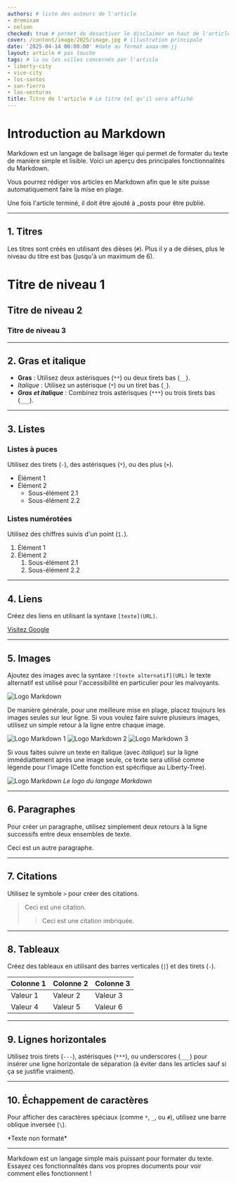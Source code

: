 ```yaml
---
authors: # liste des auteurs de l'article
- dremixam
- nelson
checked: true # permet de desactiver le disclaimer en haut de l'article
cover: /content/image/2025/image.jpg # illustration principale
date: '2025-04-14 00:00:00' #date au format aaaa-mm-jj
layout: article # pas touche
tags: # la ou les villes concernés par l'article
- liberty-city
- vice-city
- los-santos
- san-fierro
- las-venturas
title: Titre de l'article # Le titre tel qu'il sera affiché
---
```


# Introduction au Markdown

Markdown est un langage de balisage léger qui permet de formater du texte de manière simple et lisible. Voici un aperçu des principales fonctionnalités du Markdown.

Vous pourrez rédiger vos articles en Markdown afin que le site puisse automatiquement faire la mise en plage.

Une fois l'article terminé, il doit être ajouté à _posts pour être publié.

---

## 1. Titres
Les titres sont créés en utilisant des dièses (`#`). Plus il y a de dièses, plus le niveau du titre est bas (jusqu'à un maximum de 6).

# Titre de niveau 1
## Titre de niveau 2
### Titre de niveau 3

---

## 2. Gras et italique
- **Gras** : Utilisez deux astérisques (`**`) ou deux tirets bas (`__`).
- *Italique* : Utilisez un astérisque (`*`) ou un tiret bas (`_`).
- ***Gras et italique*** : Combinez trois astérisques (`***`) ou trois tirets bas (`___`).

---

## 3. Listes
### Listes à puces
Utilisez des tirets (`-`), des astérisques (`*`), ou des plus (`+`).

- Élément 1
- Élément 2
  - Sous-élément 2.1
  - Sous-élément 2.2

### Listes numérotées
Utilisez des chiffres suivis d'un point (`1.`).

1. Élément 1
2. Élément 2
   1. Sous-élément 2.1
   2. Sous-élément 2.2

---

## 4. Liens
Créez des liens en utilisant la syntaxe `[texte](URL)`.

[Visitez Google](https://www.google.com)

---

## 5. Images
Ajoutez des images avec la syntaxe `![texte alternatif](URL)` le texte alternatif est utilisé pour l'accessibilité en particulier pour les malvoyants.

![Logo Markdown](https://upload.wikimedia.org/wikipedia/commons/4/48/Markdown-mark.svg)

De manière générale, pour une meilleure mise en plage, placez toujours les images seules sur leur ligne. Si vous voulez faire suivre plusieurs images, utilisez un simple retour à la ligne entre chaque image.

![Logo Markdown 1](https://upload.wikimedia.org/wikipedia/commons/4/48/Markdown-mark.svg)
![Logo Markdown 2](https://upload.wikimedia.org/wikipedia/commons/4/48/Markdown-mark.svg)
![Logo Markdown 3](https://upload.wikimedia.org/wikipedia/commons/4/48/Markdown-mark.svg)

Si vous faites suivre un texte en italique (avec _italique_) sur la ligne immédiattement après une image seule, ce texte sera utilisé comme légende pour l'image (Cette fonction est spécifique au Liberty-Tree).

![Logo Markdown](https://upload.wikimedia.org/wikipedia/commons/4/48/Markdown-mark.svg)
_Le logo du langage Markdown_

---

## 6. Paragraphes

Pour créer un paragraphe, utilisez simplement deux retours à la ligne successifs entre deux ensembles de texte.

Ceci est un autre paragraphe.

---

## 7. Citations
Utilisez le symbole `>` pour créer des citations.

> Ceci est une citation.
>> Ceci est une citation imbriquée.

---

## 8. Tableaux
Créez des tableaux en utilisant des barres verticales (`|`) et des tirets (`-`).

| Colonne 1 | Colonne 2 | Colonne 3 |
|-----------|-----------|-----------|
| Valeur 1  | Valeur 2  | Valeur 3  |
| Valeur 4  | Valeur 5  | Valeur 6  |

---

## 9. Lignes horizontales
Utilisez trois tirets (`---`), astérisques (`***`), ou underscores (`___`) pour insérer une ligne horizontale de séparation (à éviter dans les articles sauf si ça se justifie vraiment).

---

## 10. Échappement de caractères
Pour afficher des caractères spéciaux (comme `*`, `_`, ou `#`), utilisez une barre oblique inversée (`\`).

\*Texte non formaté\*

---

Markdown est un langage simple mais puissant pour formater du texte. Essayez ces fonctionnalités dans vos propres documents pour voir comment elles fonctionnent !